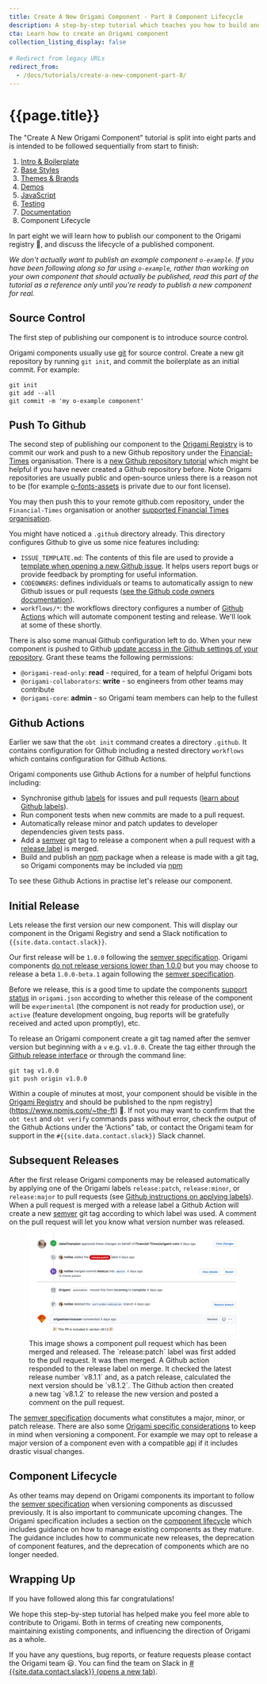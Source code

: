 ```yaml
---
title: Create A New Origami Component - Part 8 Component Lifecycle
description: A step-by-step tutorial which teaches you how to build and deploy a new Origami component.
cta: Learn how to create an Origami component
collection_listing_display: false

# Redirect from legacy URLs
redirect_from:
  - /docs/tutorials/create-a-new-component-part-8/
---
```


# {{page.title}}

The "Create A New Origami Component" tutorial is split into eight parts and is intended to be followed sequentially from start to finish:
1. [Intro & Boilerplate](/documentation/tutorials/create-a-new-component-part-1/)
2. [Base Styles](/documentation/tutorials/create-a-new-component-part-2/)
3. [Themes & Brands](/documentation/tutorials/create-a-new-component-part-3/)
4. [Demos](/documentation/tutorials/create-a-new-component-part-4/)
5. [JavaScript](/documentation/tutorials/create-a-new-component-part-5/)
6. [Testing](/documentation/tutorials/create-a-new-component-part-6/)
7. [Documentation](/documentation/tutorials/create-a-new-component-part-7/)
8. Component Lifecycle

In part eight we will learn how to publish our component to the Origami registry 🎉, and discuss the lifecycle of a published component.

_We don't actually want to publish an example component `o-example`. If you have been following along so far using `o-example`, rather than working on your own component that should actually be published, read this part of the tutorial as a reference only until you're ready to publish a new component for real._

## Source Control

The first step of publishing our component is to introduce source control.

Origami components usually use [git](https://git-scm.com/) for source control. Create a new git repository by running `git init`, and commit the boilerplate as an initial commit. For example:

<pre><code class="o-syntax-highlight--bash">git init
git add --all
git commit -m 'my o-example component'</code></pre>

## Push To Github

The second step of publishing our component to the [Origami Registry](https://registry.origami.ft.com/components/) is to commit our work and push to a new Github repository under the [Financial-Times](https://github.com/Financial-Times/) organisation. There is a [new Github repository tutorial](https://docs.github.com/en/github/creating-cloning-and-archiving-repositories/creating-a-new-repository) which might be helpful if you have never created a Github repository before. Note Origami repositories are usually public and open-source unless there is a reason not to be (for example [o-fonts-assets](https://github.com/Financial-Times/o-fonts-assets/) is private due to our font license).

You may then push this to your remote github.com repository, under the `Financial-Times` organisation or another [supported Financial Times organisation](/specification/v1/components/#source-control).

You might have noticed a `.github` directory already. This directory configures Github to give us some nice features including:
- `ISSUE_TEMPLATE.md`: The contents of this file are used to provide a [template when opening a new Github issue](https://help.github.com/en/github/building-a-strong-community/about-issue-and-pull-request-templates). It helps users report bugs or provide feedback by prompting for useful information.
- `CODEOWNERS`: defines individuals or teams to automatically assign to new Github issues or pull requests ([see the Github code owners documentation](https://help.github.com/en/github/creating-cloning-and-archiving-repositories/about-code-owners)).
- `workflows/*`: the workflows directory configures a number of [Github Actions](https://github.com/features/actions) which will automate component testing and release. We'll look at some of these shortly.

There is also some manual Github configuration left to do. When your new component is pushed to Github [update access in the Github settings of your repository](https://docs.github.com/en/github/getting-started-with-github/access-permissions-on-github). Grant these teams the following permissions:
- `@origami-read-only`: **read** - required, for a team of helpful Origami bots
- `@origami-collaborators`: **write** - so engineers from other teams may contribute
- `@origami-core`: **admin** - so Origami team members can help to the fullest

## Github Actions

Earlier we saw that the `obt init` command creates a directory `.github`. It contains configuration for Github including a nested directory `workflows` which contains configuration for Github Actions.

Origami components use Github Actions for a number of helpful functions including:
- Synchronise github [labels](https://github.com/Financial-Times/origami-labels#labels) for issues and pull requests ([learn about Github labels](https://docs.github.com/en/github/managing-your-work-on-github/about-labels)).
- Run component tests when new commits are made to a pull request.
- Automatically release minor and patch updates to developer dependencies given tests pass.
- Add a [semver](https://semver.org/) git tag to release a component when a pull request with a [release label](https://github.com/Financial-Times/origami-labels#continuous-delivery-labels) is merged.
- Build and publish an [npm](https://www.npmjs.com/) package when a release is made with a git tag, so Origami components may be included via [npm](https://www.npmjs.com/)

To see these Github Actions in practise let's release our component.

## Initial Release

Lets release the first version our new component. This will display our component in the Origami Registry and send a Slack notification to `{{site.data.contact.slack}}`.

Our first release will be `1.0.0` following the [semver specification](https://semver.org/). Origami components [do not release versions lower than 1.0.0](/specification/v1/components/#component-release) but you may choose to release a beta `1.0.0-beta.1` again following the [semver specification](https://semver.org/).

Before we release, this is a good time to update the components [support status](/specification/v1/manifest/#supportstatus) in `origami.json` according to whether this release of the component will be `experimental` (the component is not ready for production use), or `active` (feature development ongoing, bug reports will be gratefully received and acted upon promptly), etc.

To release an Origami component create a git tag named after the semver version but beginning with a `v` e.g. `v1.0.0`. Create the tag either through the [Github release interface](https://docs.github.com/en/github/administering-a-repository/managing-releases-in-a-repository) or through the command line:

<pre><code class="o-syntax-highlight--bash">git tag v1.0.0
git push origin v1.0.0</code></pre>

Within a couple of minutes at most, your component should be visible in the [Origami Registry](https://registry.origami.ft.com/components?module=true&active=true&maintained=true&experimental=true) and should be published to the npm registry](https://www.npmjs.com/~the-ft) 🎉. If not you may want to confirm that the `obt test` and `obt verify` commands pass without error, check the output of the Github Actions under the 'Actions" tab, or contact the Origami team for support in the `#{{site.data.contact.slack}}` Slack channel.

## Subsequent Releases

After the first release Origami components may be released automatically by applying one of the Origami labels `release:patch`, `release:minor`, or `release:major` to pull requests (see [Github instructions on applying labels](https://docs.github.com/en/github/managing-your-work-on-github/applying-labels-to-issues-and-pull-requests)). When a pull request is merged with a release label a Github Action will create a new [semver](https://semver.org/) git tag according to which label was used. A comment on the pull request will let you know what version number was released.

<figure>
	<img alt="" src="/assets/images/tutorial-new-component/hello-world-demo-20-github.png" />
	<figcaption>
        This image shows a component pull request which has been merged and released. The `release:patch` label was first added to the pull request. It was then merged. A Github action responded to the release label on merge. It checked the latest release number `v8.1.1` and, as a patch release, calculated the next version should be `v8.1.2`. The Github action then created a new tag `v8.1.2` to release the new version and posted a comment on the pull request.
	</figcaption>
</figure>

The [semver specification](https://semver.org/) documents what constitutes a major, minor, or patch release. There are also some [Origami specific considerations](/documentation/components/versioning/#how-components-are-versioned) to keep in mind when versioning a component. For example we may opt to release a major version of a component even with a compatible <abbr title="application programming interface">api</abbr> if it includes drastic visual changes.

## Component Lifecycle

As other teams may depend on Origami components its important to follow the [semver specification](https://semver.org/) when versioning components as discussed previously. It is also important to communicate upcoming changes. The Origami specification includes a section on the [component lifecycle](/specification/v1/components/#component-lifecycle) which includes guidance on how to manage existing components as they mature. The guidance includes how to communicate new releases, the deprecation of component features, and the deprecation of components which are no longer needed.

## Wrapping Up

If you have followed along this far congratulations!

We hope this step-by-step tutorial has helped make you feel more able to contribute to Origami. Both in terms of creating new components, maintaining existing components, and influencing the direction of Origami as a whole.

If you have any questions, bug reports, or feature requests please contact the Origami team &#x1F603;. You can find the team on Slack in <a href="https://financialtimes.slack.com/messages/{{site.data.contact.slack}}" class="o-typography-link--external" target="_blank">#{{site.data.contact.slack}} (opens a new tab)</a>.
